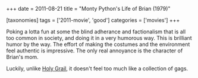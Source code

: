 +++
date = 2011-08-21
title = "Monty Python's Life of Brian (1979)"

[taxonomies]
tags = ['2011-movie', 'good']
categories = ['movies']
+++

Poking a lotta fun at some the blind adherance and factionalism that is
all too common in society, and doing it in a very humorous way. This is
brilliant humor by the way. The effort of making the costumes and the
environment feel authentic is impressive. The only real annoyance is the
character of Brian's mom.

Luckily, unlike [Holy Grail], it doesn't feel too much like a
collection of gags.

  [Holy Grail]: http://tshepang.net/monty-pythons-quest-for-the-holy-grail-1975
